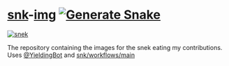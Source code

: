 # [snk](https://yieldingexploiter.github.io/snk/)-[img](https://yieldingexploiter.github.io/snk-img/) [![Generate Snake](https://github.com/YieldingExploiter/snk/actions/workflows/main.yml/badge.svg)](https://github.com/YieldingExploiter/snk/actions/workflows/main.yml)
[![snek](https://yieldingexploiter.github.io/snk-img/github-contribution-grid-snake.svg)](https://yieldingexploiter.github.io/snk/)

The repository containing the images for the snek eating my contributions.<br/>
Uses [@YieldingBot](https://github.com/YieldingBot) and [snk/workflows/main](https://github.com/YieldingExploiter/snk/blob/main/.github/workflows/main.yml)
